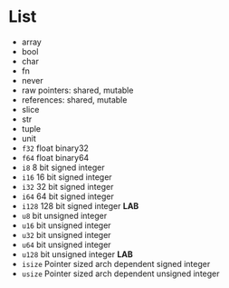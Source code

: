 # List

- array
- bool
- char
- fn
- never
- raw pointers: shared, mutable
- references: shared, mutable
- slice
- str
- tuple
- unit
- `f32` float binary32
- `f64` float binary64
- `i8` 8 bit signed integer
- `i16` 16 bit signed integer
- `i32` 32 bit signed integer
- `i64` 64 bit signed integer
- `i128` 128 bit signed integer __LAB__
- `u8` bit unsigned integer
- `u16` bit unsigned integer
- `u32` bit unsigned integer
- `u64` bit unsigned integer
- `u128` bit unsigned integer __LAB__
- `isize` Pointer sized arch dependent signed integer
- `usize` Pointer sized arch dependent unsigned integer
